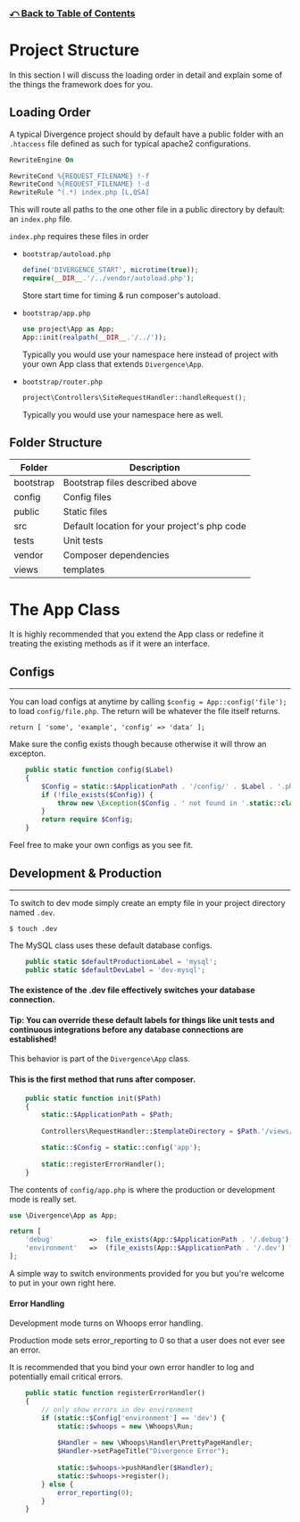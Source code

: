 ### [⤺ Back to Table of Contents](/README.md#divergence-framework-documentation)

# Project Structure
In this section I will discuss the loading order in detail and explain some of the things the framework does for you.

## Loading Order

A typical Divergence project should by default have a public folder with an `.htaccess` file defined as such for typical apache2 configurations.

```apache
RewriteEngine On

RewriteCond %{REQUEST_FILENAME} !-f
RewriteCond %{REQUEST_FILENAME} !-d
RewriteRule ^(.*) index.php [L,QSA]
```

This will route all paths to the one other file in a public directory by default: an `index.php` file.

`index.php` requires these files in order
* `bootstrap/autoload.php`
    ```php
    define('DIVERGENCE_START', microtime(true));
    require(__DIR__.'/../vendor/autoload.php');
    ```
    Store start time for timing & run composer's autoload.

* `bootstrap/app.php`
    ```php
    use project\App as App;
    App::init(realpath(__DIR__.'/../'));
    ```
    Typically you would use your namespace here instead of project with your own App class that extends `Divergence\App`.

* `bootstrap/router.php`
    ```php
    project\Controllers\SiteRequestHandler::handleRequest();
    ```
    Typically you would use your namespace here as well.

## Folder Structure
| Folder | Description |
| --- | --- |
| bootstrap | Bootstrap files described above |
| config | Config files |
| public | Static files |
| src | Default location for your project's php code |
| tests | Unit tests |
| vendor | Composer dependencies |
| views | templates |



# The App Class
It is highly recommended that you extend the App class or redefine it treating the existing methods as if it were an interface.

## Configs
---
You can load configs at anytime by calling `$config = App::config('file');` to load `config/file.php`. The return will be whatever the file itself returns.

```<?php
return [ 'some', 'example', 'config' => 'data' ];
```

Make sure the config exists though because otherwise it will throw an excepton.
```php
    public static function config($Label)
    {
        $Config = static::$ApplicationPath . '/config/' . $Label . '.php';
        if (!file_exists($Config)) {
            throw new \Exception($Config . ' not found in '.static::class.'::config()');
        }
        return require $Config;
    }
```

Feel free to make your own configs as you see fit.

## Development & Production
---
To switch to dev mode simply create an empty file in your project directory named `.dev`.

`$ touch .dev`

The MySQL class uses these default database configs.
```php
    public static $defaultProductionLabel = 'mysql';
    public static $defaultDevLabel = 'dev-mysql';
```

#### The existence of the .dev file effectively switches your database connection.
#### Tip: You can override these default labels for things like unit tests and continuous integrations before any database connections are established!

This behavior is part of the `Divergence\App` class.

#### This is the first method that runs after composer.
```php
    public static function init($Path)
    {
        static::$ApplicationPath = $Path;
        
        Controllers\RequestHandler::$templateDirectory = $Path.'/views/';

        static::$Config = static::config('app');
        
        static::registerErrorHandler();
    }
```


The contents of `config/app.php` is where the production or development mode is really set.
```php
use \Divergence\App as App;

return [
    'debug'			=>	file_exists(App::$ApplicationPath . '/.debug'),
    'environment'	=>	(file_exists(App::$ApplicationPath . '/.dev') ? 'dev' : 'production'),
];
```

A simple way to switch environments provided for you but you're welcome to put in your own right here.

#### Error Handling
Development mode turns on Whoops error handling.

Production mode sets error_reporting to 0 so that a user does not ever see an error.

It is recommended that you bind your own error handler to log and potentially email critical errors.

```php
    public static function registerErrorHandler()
    {
        // only show errors in dev environment
        if (static::$Config['environment'] == 'dev') {
            static::$whoops = new \Whoops\Run;
            
            $Handler = new \Whoops\Handler\PrettyPageHandler;
            $Handler->setPageTitle("Divergence Error");
            
            static::$whoops->pushHandler($Handler);
            static::$whoops->register();
        } else {
            error_reporting(0);
        }
    }
```